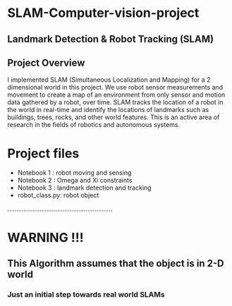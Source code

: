 # SLAM-Computer-vision-project

## Landmark Detection & Robot Tracking (SLAM)

## Project Overview

I implemented SLAM (Simultaneous Localization and Mapping) for a 2 dimensional world in this project. We use robot sensor measurements and movement to create a map of an environment from only sensor and motion data gathered by a robot, over time. SLAM tracks the location of a robot in the world in real-time and identify the locations of landmarks such as buildings, trees, rocks, and other world features. This is an active area of research in the fields of robotics and autonomous systems.

# Project files

* Notebook 1 : robot moving and sensing
* Notebook 2 : Omega and Xi constraints
* Notebook 3 : landmark detection and tracking
* robot_class.py: robot object



...........................................................
# WARNING !!!
## This Algorithm assumes that the object is in 2-D world 
### Just an initial step towards real world SLAMs
